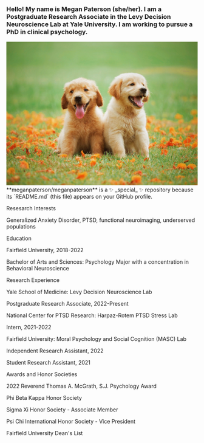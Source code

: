  <!DOCTYPE html>
<html>
<head>
  <link rel="stylesheet" href="style.css">
</head>
<body>

### Hello! My name is Megan Paterson (she/her). I am a Postgraduate Research Associate in the Levy Decision Neuroscience Lab at Yale University. I am working to pursue a PhD in clinical psychology.
<img src="puppyPicture.jpg" alt="Puppy Picture">
**meganpaterson/meganpaterson** is a ✨ _special_ ✨ repository because its `README.md` (this file) appears on your GitHub profile.


Resesarch Interests

Generalized Anxiety Disorder, PTSD, functional neuroimaging, underserved populations

Education 

Fairfield University, 2018-2022

Bachelor of Arts and Sciences: Psychology Major with a concentration in Behavioral Neuroscience 

Research Experience

Yale School of Medicine: Levy Decision Neuroscience Lab

Postgraduate Research Associate, 2022-Present

National Center for PTSD Research: Harpaz-Rotem PTSD Stress Lab

Intern, 2021-2022

Fairfield University: Moral Psychology and Social Cognition (MASC) Lab

Independent Research Assistant, 2022

Student Research Assistant, 2021

Awards and Honor Societies 

2022 Reverend Thomas A. McGrath, S.J. Psychology Award

Phi Beta Kappa Honor Society

Sigma Xi Honor Society - Associate Member

Psi Chi International Honor Society - Vice President

Fairfield University Dean's List


</body>
</html>


